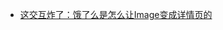 * [这交互炸了：饿了么是怎么让Image变成详情页的](http://mp.weixin.qq.com/s?__biz=MzAxMTI4MTkwNQ==&mid=2650821641&idx=1&sn=daa931a08bdb689c3cce2d1bd489b9ae&chksm=80b78097b7c00981811d7771558050b883fb053905473a5f69e89c2509a8f7718370de1ec590&mpshare=1&scene=23&srcid=1212oFquOR3YgfbBGYgtd0Js#rd)